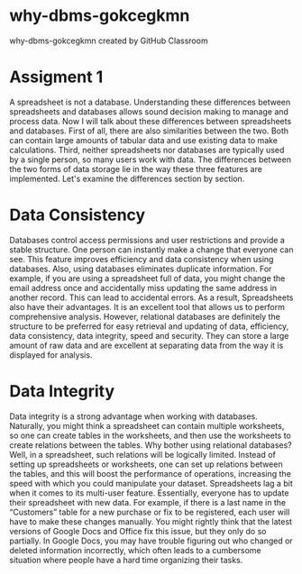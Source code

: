 # why-dbms-gokcegkmn
why-dbms-gokcegkmn created by GitHub Classroom
  # Assigment 1 
A spreadsheet is not a database. Understanding these differences between spreadsheets and databases allows sound decision making to manage and process data. 
Now I will talk about these differences between spreadsheets and databases.
First of all, there are also similarities between the two. Both can contain large amounts of tabular data and use existing data to make calculations. 
Third, neither spreadsheets nor databases are typically used by a single person, so many users work with data. 
The differences between the two forms of data storage lie in the way these three features are implemented.
Let's examine the differences section by section.
#	Data Consistency
Databases control access permissions and user restrictions and provide a stable structure. One person can instantly make a change that everyone can see. 
This feature improves efficiency and data consistency when using databases. Also, using databases eliminates duplicate information. 
For example, if you are using a spreadsheet full of data, you might change the email address once and accidentally miss updating the same address in another record.
This can lead to accidental errors. As a result, Spreadsheets also have their advantages. It is an excellent tool that allows us to perform comprehensive analysis. 
However, relational databases are definitely the structure to be preferred for easy retrieval and updating of data, efficiency, data consistency, data integrity,
speed and security. They can store a large amount of raw data and are excellent at separating data from the way it is displayed for analysis.
# Data Integrity
Data integrity is a strong advantage when working with databases. 
Naturally, you might think a spreadsheet can contain multiple worksheets, so one can create tables in the worksheets,
and then use the worksheets to create relations between the tables. Why bother using relational databases? Well, in a spreadsheet, such relations will be logically limited. 
Instead of setting up spreadsheets or worksheets, one can set up relations between the tables, and this will boost the performance of operations,
increasing the speed with which you could manipulate your dataset. Spreadsheets lag a bit when it comes to its multi-user feature.
Essentially, everyone has to update their spreadsheet with new data. For example, if there is a last name in the “Customers” table for a new purchase or fix to be registered, 
each user will have to make these changes manually. You might rightly think that the latest versions of Google Docs and Office fix this issue, but they only do so partially. 
In Google Docs, you may have trouble figuring out who changed or deleted information incorrectly, 
which often leads to a cumbersome situation where people have a hard time organizing their tasks.
